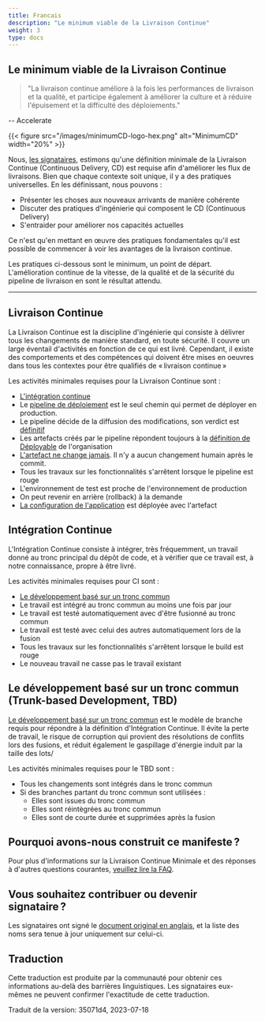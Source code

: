 ```yaml
---
title: Francais
description: "Le minimum viable de la Livraison Continue"
weight: 3
type: docs
---
```


## Le minimum viable de la Livraison Continue

> "La livraison continue améliore à la fois les performances de livraison et la qualité, et participe également à améliorer la culture et à réduire l'épuisement et la difficulté des déploiements."

-- Accelerate

{{< figure src="/images/minimumCD-logo-hex.png" alt="MinimumCD" width="20%" >}}

Nous, [les signataires](/#signatories), estimons qu'une définition minimale de la Livraison Continue (Continuous Delivery, CD) est requise afin d'améliorer les flux de livraisons. Bien que chaque contexte soit unique, il y a des pratiques universelles. En les définissant, nous pouvons&nbsp;:

- Présenter les choses aux nouveaux arrivants de manière cohérente
- Discuter des pratiques d'ingénierie qui composent le CD (Continuous Delivery)
- S'entraider pour améliorer nos capacités actuelles

Ce n'est qu'en mettant en œuvre des pratiques fondamentales qu'il est possible de commencer à voir les avantages de la livraison continue.

Les pratiques ci-dessous sont le minimum, un point de départ. L'amélioration continue de la vitesse, de la qualité et de la sécurité du pipeline de livraison en sont le résultat attendu.

---

## Livraison Continue

La Livraison Continue est la discipline d'ingénierie qui consiste à délivrer tous les changements de manière standard,
en toute sécurité. Il couvre un large éventail d'activités en fonction de ce qui est livré.
Cependant, il existe des comportements et des compétences qui doivent être mises en oeuvres dans tous les contextes
pour être qualifiés de « livraison continue »

Les activités minimales requises pour la Livraison Continue sont&nbsp;:

- [L'intégration continue](#intégration-continue)
- Le [pipeline de déploiement](/minimumcd/singlepath/)
  est le seul chemin qui permet de déployer en production.
- Le pipeline décide de la diffusion des modifications, son verdict est [définitif](/minimumcd/deterministic/)
- Les artefacts créés par le pipeline répondent toujours à la [définition de Déployable](https://www.youtube.com/watch?v=bHKHdp4H-8w) de l'organisation
- [L'artefact ne change jamais](/minimumcd/immutable/). Il n'y a aucun changement humain après le commit.
- Tous les travaux sur les fonctionnalités s'arrêtent lorsque le pipeline est rouge
- L'environnement de test est proche de l'environnement de production
- On peut revenir en arrière (rollback) à la demande
- [La configuration de l'application](/minimumcd/appconfig/) est déployée avec l'artefact

## Intégration Continue

L'Intégration Continue consiste à intégrer, très fréquemment, un travail donné au tronc principal du
dépôt de code, et à vérifier que ce travail est, à notre connaissance, propre à être livré.

Les activités minimales requises pour CI sont&nbsp;:

- [Le développement basé sur un tronc commun](/minimumcd/tbd/)
- Le travail est intégré au tronc commun au moins une fois par jour
- Le travail est testé automatiquement avec d'être fusionné au tronc commun
- Le travail est testé avec celui des autres automatiquement lors de la fusion
- Tous les travaux sur les fonctionnalités s'arrêtent lorsque le build est rouge
- Le nouveau travail ne casse pas le travail existant

## Le développement basé sur un tronc commun (Trunk-based Development, TBD)

[Le développement basé sur un tronc commun](/minimumcd/tbd/) est le modèle de branche requis pour répondre à la définition d'Intégration Continue.
Il évite la perte de travail, le risque de corruption qui provient des résolutions de conflits lors des fusions, et
réduit également le gaspillage d'énergie induit par la taille des lots/

Les activités minimales requises pour le TBD sont&nbsp;:

- Tous les changements sont intégrés dans le tronc commun
- Si des branches partant du tronc commun sont utilisées&nbsp;:
  - Elles sont issues du tronc commun
  - Elles sont réintègrées au tronc commun
  - Elles sont de courte durée et supprimées après la fusion

## Pourquoi avons-nous construit ce manifeste ?

Pour plus d'informations sur la Livraison Continue Minimale et des réponses à d'autres questions courantes, [veuillez lire la FAQ](/faq/).

## Vous souhaitez contribuer ou devenir signataire ?

Les signataires ont signé le [document original en anglais](/#signatories), et la liste des noms sera tenue à jour uniquement sur celui-ci.

## Traduction

Cette traduction est produite par la communauté pour obtenir ces informations au-delà des barrières linguistiques. Les signataires eux-mêmes ne peuvent confirmer l'exactitude de cette traduction.

Traduit de la version: 35071d4, 2023-07-18
